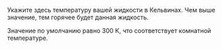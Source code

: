 Укажите здесь температуру вашей жидкости в Кельвинах. Чем выше значение, тем горячее будет данная жидкость.

Значение по умолчанию равно 300 К, что соответствует комнатной температуре.
